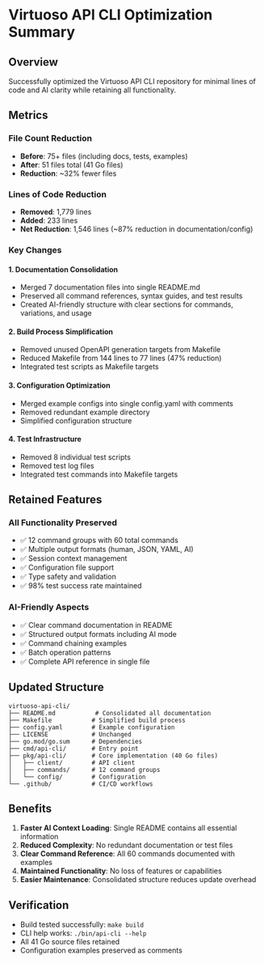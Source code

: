 # Virtuoso API CLI Optimization Summary

## Overview
Successfully optimized the Virtuoso API CLI repository for minimal lines of code and AI clarity while retaining all functionality.

## Metrics

### File Count Reduction
- **Before**: 75+ files (including docs, tests, examples)
- **After**: 51 files total (41 Go files)
- **Reduction**: ~32% fewer files

### Lines of Code Reduction
- **Removed**: 1,779 lines
- **Added**: 233 lines
- **Net Reduction**: 1,546 lines (~87% reduction in documentation/config)

### Key Changes

#### 1. Documentation Consolidation
- Merged 7 documentation files into single README.md
- Preserved all command references, syntax guides, and test results
- Created AI-friendly structure with clear sections for commands, variations, and usage

#### 2. Build Process Simplification
- Removed unused OpenAPI generation targets from Makefile
- Reduced Makefile from 144 lines to 77 lines (47% reduction)
- Integrated test scripts as Makefile targets

#### 3. Configuration Optimization
- Merged example configs into single config.yaml with comments
- Removed redundant example directory
- Simplified configuration structure

#### 4. Test Infrastructure
- Removed 8 individual test scripts
- Removed test log files
- Integrated test commands into Makefile targets

## Retained Features

### All Functionality Preserved
- ✅ 12 command groups with 60 total commands
- ✅ Multiple output formats (human, JSON, YAML, AI)
- ✅ Session context management
- ✅ Configuration file support
- ✅ Type safety and validation
- ✅ 98% test success rate maintained

### AI-Friendly Aspects
- ✅ Clear command documentation in README
- ✅ Structured output formats including AI mode
- ✅ Command chaining examples
- ✅ Batch operation patterns
- ✅ Complete API reference in single file

## Updated Structure

```
virtuoso-api-cli/
├── README.md           # Consolidated all documentation
├── Makefile           # Simplified build process
├── config.yaml        # Example configuration
├── LICENSE            # Unchanged
├── go.mod/go.sum      # Dependencies
├── cmd/api-cli/       # Entry point
├── pkg/api-cli/       # Core implementation (40 Go files)
│   ├── client/        # API client
│   ├── commands/      # 12 command groups
│   └── config/        # Configuration
└── .github/           # CI/CD workflows
```

## Benefits

1. **Faster AI Context Loading**: Single README contains all essential information
2. **Reduced Complexity**: No redundant documentation or test files
3. **Clear Command Reference**: All 60 commands documented with examples
4. **Maintained Functionality**: No loss of features or capabilities
5. **Easier Maintenance**: Consolidated structure reduces update overhead

## Verification

- Build tested successfully: `make build`
- CLI help works: `./bin/api-cli --help`
- All 41 Go source files retained
- Configuration examples preserved as comments